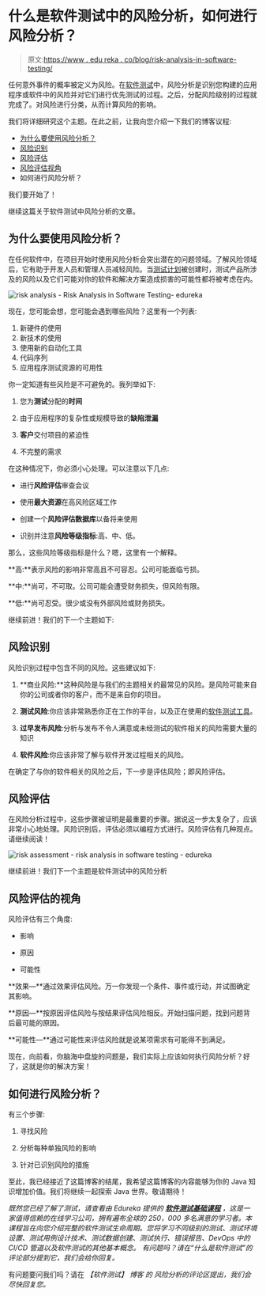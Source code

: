 # 什么是软件测试中的风险分析，如何进行风险分析？

> 原文:[https://www . edu reka . co/blog/risk-analysis-in-software-testing/](https://www.edureka.co/blog/risk-analysis-in-software-testing/)

任何意外事件的概率被定义为风险。在[软件测试](https://www.edureka.co/blog/what-is-software-testing/)中，风险分析是识别您构建的应用程序或软件中的风险并对它们进行优先测试的过程。之后，分配风险级别的过程就完成了。对风险进行分类，从而计算风险的影响。

我们将详细研究这个主题。在此之前，让我向您介绍一下我们的博客议程:

*   [为什么要使用风险分析？](#WhyuseRiskAnalysis?)
*   [风险识别](#RiskIdentification)
*   [风险评估](#RiskAssessment)
*   [风险评估视角](#PerspectiveofRiskAssessment)
*   如何进行风险分析？

我们要开始了！

继续这篇关于软件测试中风险分析的文章。

## **为什么要使用风险分析？**

在任何软件中，在项目开始时使用风险分析会突出潜在的问题领域。了解风险领域后，它有助于开发人员和管理人员减轻风险。当[测试计划](https://www.edureka.co/blog/test-plan-in-software-testing/)被创建时，测试产品所涉及的风险以及它们可能对你的软件和解决方案造成损害的可能性都将被考虑在内。

![risk analysis - Risk Analysis in Software Testing- edureka](../Images/d25cbfae40bacab58469448f0e8501c7.png)

现在，您可能会想，您可能会遇到哪些风险？这里有一个列表:

1.  新硬件的使用
2.  新技术的使用
3.  使用新的自动化工具
4.  代码序列
5.  应用程序测试资源的可用性

你一定知道有些风险是不可避免的。我列举如下:

1.  您为**测试**分配的**时间**

2.  由于应用程序的复杂性或规模导致的**缺陷泄漏**

3.  **客户**交付项目的紧迫性

4.  不完整的需求

在这种情况下，你必须小心处理。可以注意以下几点:

*   进行**风险评估**审查会议

*   使用**最大资源**在高风险区域工作

*   创建一个**风险评估数据库**以备将来使用

*   识别并注意**风险等级指标**:高、中、低。

那么，这些风险等级指标是什么？嗯，这里有一个解释。

**高:**表示风险的影响非常高且不可容忍。公司可能面临亏损。

**中:**尚可，不可取。公司可能会遭受财务损失，但风险有限。

**低:**尚可忍受。很少或没有外部风险或财务损失。

继续前进！我们的下一个主题如下:

## **风险识别**

风险识别过程中包含不同的风险。这些建议如下:

1.  **商业风险:**这种风险是与我们的主题相关的最常见的风险。是风险可能来自你的公司或者你的客户，而不是来自你的项目。

2.  **测试风险**:你应该非常熟悉你正在工作的平台，以及正在使用的[软件测试工具](https://www.edureka.co/blog/software-testing-tools/)。

3.  **过早发布风险**:分析与发布不令人满意或未经测试的软件相关的风险需要大量的知识

4.  **软件风险**:你应该非常了解与软件开发过程相关的风险。

在确定了与你的软件相关的风险之后，下一步是评估风险；即风险评估。

## **风险评估**

在风险分析过程中，这些步骤被证明是最重要的步骤。据说这一步太复杂了，应该非常小心地处理。风险识别后，评估必须以编程方式进行。风险评估有几种观点。请继续阅读！

![risk assessment - risk analysis in software testing - edureka](../Images/10ef8146642b3df6581410322d8e3f35.png)

继续前进！我们下一个主题是软件测试中的风险分析

## **风险评估的视角**

风险评估有三个角度:

*   影响

*   原因

*   可能性

**效果—**通过效果评估风险。万一你发现一个条件、事件或行动，并试图确定其影响。

**原因—**按原因评估风险与按结果评估风险相反。开始扫描问题，找到问题背后最可能的原因。

**可能性—**通过可能性来评估风险就是说某项需求有可能得不到满足。

现在，向前看，你脑海中盘旋的问题是，我们实际上应该如何执行风险分析？好了，这就是你的解决方案！

## 如何进行风险分析？

有三个步骤:

1.  寻找风险

2.  分析每种单独风险的影响

3.  针对已识别风险的措施

至此，我已经接近了这篇博客的结尾，我希望这篇博客的内容能够为你的 Java 知识增加价值。我们将继续一起探索 Java 世界。敬请期待！

*既然您已经了解了测试，请查看由* *Edureka* *提供的* [***软件测试基础课程***](https://www.edureka.co/software-testing-fundamentals-training) *，这是一家值得信赖的在线学习公司，拥有遍布全球的 250，000 多名满意的学习者。本课程旨在向您介绍完整的软件测试生命周期。您将学习不同级别的测试、测试环境设置、测试用例设计技术、测试数据创建、测试执行、错误报告、DevOps 中的 CI/CD 管道以及软件测试的其他基本概念。* *有问题吗？请在“什么是软件测试”的评论部分提到它，我们会给你回复。*

有问题要问我们吗？请在 *【软件测试】* *博客* *的* *风险分析的评论区提出，我们会尽快回复您。*